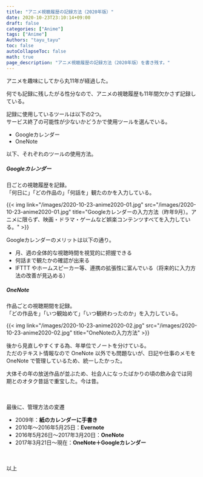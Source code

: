 ```yaml
---
title: "アニメ視聴履歴の記録方法（2020年版）"
date: 2020-10-23T23:10:14+09:00
draft: false
categories: ["Anime"]
tags: ["Anime"]
Authors: "tayu_tayu"
toc: false
autoCollapseToc: false
math: true
page_description: "アニメ視聴履歴の記録方法（2020年版）を書き残す。"
---
```


アニメを趣味にしてから丸11年が経過した。

何でも記録に残したがる性分なので、アニメの視聴履歴も11年間欠かさず記録している。

記録に使用しているツールは以下の2つ。  
サービス終了の可能性が少ないかどうかで使用ツールを選んでいる。

- Googleカレンダー
- OneNote

以下、それぞれのツールの使用方法。

##### Googleカレンダー

日ごとの視聴履歴を記録。  
「何日に」「どの作品の」「何話を」観たのかを入力している。

{{< img link="/images/2020-10-23-anime2020-01.jpg" src="/images/2020-10-23-anime2020-01.jpg" title="Googleカレンダーの入力方法（昨年9月）。アニメに限らず、映画・ドラマ・ゲームなど娯楽コンテンツすべてを入力している。" >}}

Googleカレンダーのメリットは以下の通り。

- 月、週の全体的な視聴時間を視覚的に把握できる
- 何話まで観たかの確認が出来る
- IFTTT やホームスピーカー等、連携の拡張性に富んでいる（将来的に入力方法の改善が見込める）

##### OneNote

作品ごとの視聴期間を記録。  
「どの作品を」「いつ観始めて」「いつ観終わったのか」を入力している。

{{< img link="/images/2020-10-23-anime2020-02.jpg" src="/images/2020-10-23-anime2020-02.jpg" title="OneNoteの入力方法" >}}

後から見直しやすくする為、年単位でノートを分けている。  
ただのテキスト情報なので OneNote 以外でも問題ないが、日記や仕事のメモを OneNote で管理しているため、統一したかった。

大体その年の放送作品が並ぶため、社会人になったばかりの頃の飲み会では同期とのオタク昔話で重宝した。今は昔。

　

最後に、管理方法の変遷

- 2009年：**紙のカレンダーに手書き**
- 2010年～2016年5月25日：**Evernote**
- 2016年5月26日～2017年3月20日：**OneNote**
- 2017年3月21日～現在：**OneNote＋Googleカレンダー**

　

以上
